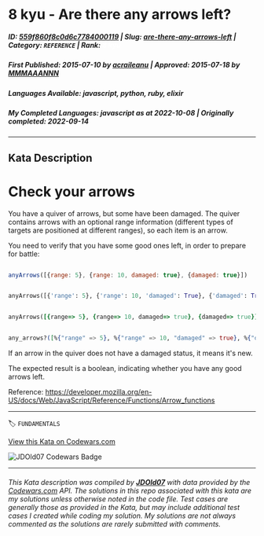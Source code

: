 # 8 kyu - Are there any arrows left?

##### **ID**: [559f860f8c0d6c7784000119](https://www.codewars.com/kata/559f860f8c0d6c7784000119) | **Slug**: [are-there-any-arrows-left](https://www.codewars.com/kata/559f860f8c0d6c7784000119) | **Category**: `REFERENCE` | **Rank**: <span style="color:white">8 kyu</span>

##### **First Published**: 2015-07-10 ***by*** [acraileanu](https://www.codewars.com/users/acraileanu) | **Approved**: 2015-07-18 ***by*** [MMMAAANNN](https://www.codewars.com/users/MMMAAANNN)

##### **Languages Available**: javascript, python, ruby, elixir

##### **My Completed Languages**: javascript ***as at*** 2022-10-08 | **Originally completed**: 2022-09-14

---

## Kata Description


<h1>Check your arrows</h1>

You have a quiver of arrows, but some have been damaged. The quiver contains arrows with an optional range information (different types of targets are positioned at different ranges), so each item is an arrow.



You need to verify that you have some good ones left, in order to prepare for battle:

```javascript

anyArrows([{range: 5}, {range: 10, damaged: true}, {damaged: true}])

```

```python

anyArrows([{'range': 5}, {'range': 10, 'damaged': True}, {'damaged': True}])

```

```ruby

anyArrows([{range=> 5}, {range=> 10, damaged=> true}, {damaged=> true}])

```

```elixir

any_arrows?([%{"range" => 5}, %{"range" => 10, "damaged" => true}, %{"damaged" => true}])

```



If an arrow in the quiver does not have a damaged status, it means it's new.



The expected result is a boolean, indicating whether you have any good arrows left.



Reference: https://developer.mozilla.org/en-US/docs/Web/JavaScript/Reference/Functions/Arrow_functions

---


🏷 `FUNDAMENTALS`


[View this Kata on Codewars.com](https://www.codewars.com/kata/559f860f8c0d6c7784000119)

![](https://www.codewars.com/users/jdold07/badges/large "JDOld07 Codewars Badge")

---

###### *This Kata description was compiled by [**JDOld07**](https://tpstech.dev) with data provided by the [Codewars.com](https://www.codewars.com) API.  The solutions in this repo associated with this kata are my solutions unless otherwise noted in the code file.  Test cases are generally those as provided in the Kata, but may include additional test cases I created while coding my solution.  My solutions are not always commented as the solutions are rarely submitted with comments.*
